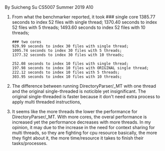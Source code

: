 By Suicheng Su
CS5007 Summer 2019 A10


1.	From what the benchmarker reported, it took
		### single core
		1385.77 seconds to index 52 files with single thread;
		1370.40 seconds to index 52 files with 5 threads;
		1493.60 seconds to index 52 files with 10 threads;
		
		### two cores
		929.99 seconds to index 30 files with single thread;
		1095.74 seconds to index 30 files with 5 threads;
		1377.32 seconds to index 30 files with 10 threads;

		252.08 seconds to index 10 files with single thread;
		197.98 seconds to index 10 files with ORIGINAL single thread;
		222.12 seconds to index 10 files with 5 threads;
		303.95 seconds to index 10 files with 10 threads;
2.	The difference between running DirectoryParser/_MT with one thread and the original single-threaded is noticible yet insignificant. The original single-threaded is faster because it don't need extra process to apply multi threaded instructions, 
3.	It seems like the more threads the lower the performance for DirectoryParser/_MT. With more cores, the overal performance is increased yet the performance decreases with more threads. In my opinion, it may due to the increase in the need for context sharing for multi threads, so they are fighting for cpu resource basically, the more they fight about it, the more time/resource it takes to finish their tasks/processes.
